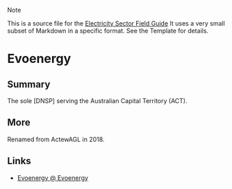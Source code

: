 > [!NOTE] 
> This is a source file for the [Electricity Sector Field Guide](https://grahamlea.github.io/Electricity-Sector-Field-Guide/)
> It uses a very small subset of Markdown in a specific format. See the Template for details.

# Evoenergy


## Summary

The sole [DNSP] serving the Australian Capital Territory (ACT).


## More

Renamed from ActewAGL in 2018.


## Links
- [Evoenergy @ Evoenergy](https://www.evoenergy.com.au/)

